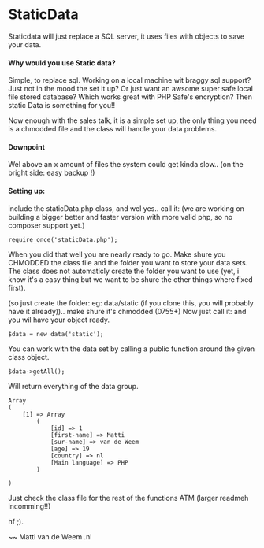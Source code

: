 StaticData
==========

Staticdata will just replace a SQL server, it uses files with objects to save your data.


#### Why would you use Static data?
Simple, to replace sql. Working on a local machine wit braggy sql support? Just not in the mood the set it up? Or just want an awsome super safe local file stored database? Which works great with PHP Safe's encryption? Then static Data is something for you!!

Now enough with the sales talk, it is a simple set up, the only thing you need is a chmodded file and the class will handle your data problems.

#### Downpoint
Wel above an x amount of files the system could get kinda slow.. (on the bright side: easy backup !)

#### Setting up:
include the staticData.php class, and wel yes.. call it: (we are working on building a bigger better and faster version with more valid php, so no composer support yet.)

    require_once('staticData.php');

When you did that well you are nearly ready to go.
Make shure you CHMODDED the class file and the folder you want to store your data sets.
The class does not automaticly create the folder you want to use (yet, i know it's a easy thing but we want to be shure the other things where fixed first).

(so just create the folder: eg: data/static (if you clone this, you will probably have it already)).. make shure it's chmodded (0755+)
Now just call it: and you wil have your object ready.

    $data = new data('static');
You can work with the data set by calling a public function around the given class object.

    $data->getAll();

Will return everything of the data group.

    Array
    (
        [1] => Array
            (
                [id] => 1
                [first-name] => Matti
                [sur-name] => van de Weem
                [age] => 19
                [country] => nl
                [Main language] => PHP
            )

    )

Just check the class file for the rest of the functions ATM (larger readmeh incomming!!)

hf ;).

~~ Matti van de Weem .nl
